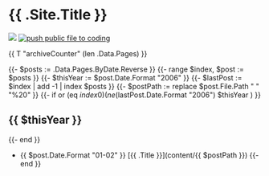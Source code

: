# {{ .Site.Title }}

[![](https://img.shields.io/badge/blog-summinglearn-green)](https://summinglearn.com)
[![push public file to coding](https://github.com/summingyu/blog-hugo-page/actions/workflows/hg-pages.yml/badge.svg)](https://github.com/summingyu/blog-hugo-page/actions/workflows/hg-pages.yml)

{{ T "archiveCounter" (len .Data.Pages) }}

{{- $posts := .Data.Pages.ByDate.Reverse }}
{{- range $index, $post := $posts }}
  {{- $thisYear := $post.Date.Format "2006" }}
  {{- $lastPost := $index | add -1 | index $posts }}
  {{- $postPath := replace $post.File.Path " " "%20" }}
  {{- if or (eq $index 0) ( ne ($lastPost.Date.Format "2006") $thisYear ) }}
## {{ $thisYear }}
  {{- end }}
- {{ $post.Date.Format "01-02" }} [{{ .Title }}](content/{{ $postPath }})
{{- end }}
